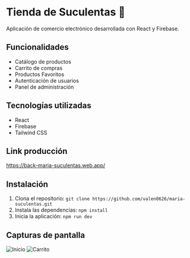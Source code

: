 # Tienda de Suculentas 🌱

Aplicación de comercio electrónico desarrollada con React y Firebase.

## Funcionalidades
- Catálogo de productos
- Carrito de compras
- Productos Favoritos
- Autenticación de usuarios
- Panel de administración

## Tecnologías utilizadas
- React
- Firebase
- Tailwind CSS

## Link producción
https://back-maria-suculentas.web.app/

## Instalación
1. Clona el repositorio: `git clone https://github.com/valen0626/maria-suculentas.git`
2. Instala las dependencias: `npm install`
3. Inicia la aplicación: `npm run dev`

## Capturas de pantalla
![Inicio](https://github.com/user-attachments/assets/ce245ea3-6417-4f35-b859-8cf90d8d34c6)
![Carrito](https://github.com/user-attachments/assets/79c02124-729a-466b-96a9-1015a51ed860)

